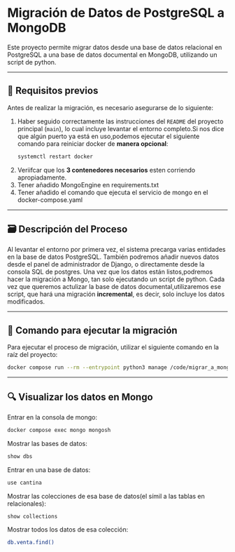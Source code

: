 # Migración de Datos de PostgreSQL a MongoDB

Este proyecto permite migrar datos desde una base de datos relacional en PostgreSQL a una base de datos documental en MongoDB, utilizando un script de python.

---

## 🔧 Requisitos previos

Antes de realizar la migración, es necesario asegurarse de lo siguiente:

1. Haber seguido correctamente las instrucciones del `README` del proyecto principal (`main`), lo cual incluye levantar el entorno completo.Si nos dice que algún puerto ya está en uso,podemos ejecutar el siguiente comando para reiniciar docker de **manera opcional**:
   ```bash
   systemctl restart docker
   ```
2. Veriifcar que los **3 contenedores necesarios** esten corriendo apropiadamente.
3. Tener añadido MongoEngine en requirements.txt
4. Tener añadido el comando que ejecuta el servicio de mongo en el docker-compose.yaml
   
---

## 🗃️ Descripción del Proceso

Al levantar el entorno por primera vez, el sistema precarga varias entidades en la base de datos PostgreSQL. También podremos añadir nuevos datos desde el panel de administrador de Django, o directamente desde la consola SQL de postgres.
Una vez que los datos están listos,podremos hacer la migración a Mongo, tan solo ejecutando un script de python. Cada vez que queremos actulizar la base de datos documental,utilizaremos ese script, que hará una migración **incremental**, es decir, solo incluye los datos modificados.

---

## 🚀 Comando para ejecutar la migración

Para ejecutar el proceso de migración, utilizar el siguiente comando en la raíz del proyecto:
```bash
docker compose run --rm --entrypoint python3 manage /code/migrar_a_mongo/migrar_a_mongo.py
```

---

## 🔍 Visualizar los datos en Mongo

Entrar en la consola de mongo:
```bash
docker compose exec mongo mongosh
```
Mostrar las bases de datos:
```bash
show dbs
```
Entrar en una base de datos:
```bash
use cantina
```
Mostrar las colecciones de esa base de datos(el símil a las tablas en relacionales):
```bash
show collections
```
Mostrar todos los datos de esa colección:
```bash
db.venta.find()
```

